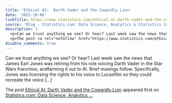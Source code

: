 ```yaml
---
title: 'Ethical AI:  Darth Vader and the Cowardly Lion'
date: '2022-10-06'
linkTitle: https://www.statistics.com/ethical-ai-darth-vader-and-the-cowardly-lion/
source: 'Blog - Statistics.com: Data Science, Analytics & Statistics Courses'
description: |-
  <p>Can we trust anything we see? Or hear? Last week saw the news that James Earl Jones was retiring from his role voicing Darth Vader in the Star Wars franchise, andfarming it out to AI. Brief musings follow. Specifically, Jones was licensing the rights to his voice to Lucasfilm so they could recreate the voice [&#8230;]</p>
  <p>The post <a rel="nofollow" href="https://www.statistics.com/ethical-ai-darth-vader-and-the-cowardly-lion/">Ethical AI: Darth Vader and the Cowardly Lion</a> appeared first on <a rel="nofollow" href="https://www.statistics.com">Statistics.com: Data Science, Analytics ...
disable_comments: true
---
```

<p>Can we trust anything we see? Or hear? Last week saw the news that James Earl Jones was retiring from his role voicing Darth Vader in the Star Wars franchise, andfarming it out to AI. Brief musings follow. Specifically, Jones was licensing the rights to his voice to Lucasfilm so they could recreate the voice [&#8230;]</p>
<p>The post <a rel="nofollow" href="https://www.statistics.com/ethical-ai-darth-vader-and-the-cowardly-lion/">Ethical AI: Darth Vader and the Cowardly Lion</a> appeared first on <a rel="nofollow" href="https://www.statistics.com">Statistics.com: Data Science, Analytics ...